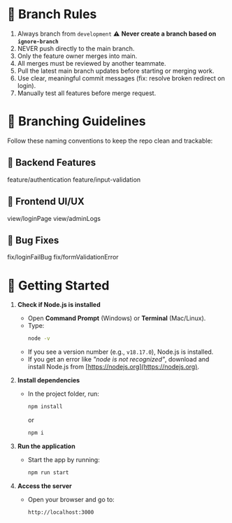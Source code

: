 # 🚨 Branch Rules
1. Always branch from `development` ⚠ **Never create a branch based on `ignore-branch`**  
2. NEVER push directly to the main branch.
3. Only the feature owner merges into main.
4. All merges must be reviewed by another teammate.
5. Pull the latest main branch updates before starting or merging work.
6. Use clear, meaningful commit messages (fix: resolve broken redirect on login).
7. Manually test all features before merge request.

# 📁 Branching Guidelines
Follow these naming conventions to keep the repo clean and trackable:

## 🔧 Backend Features
feature/authentication
feature/input-validation

## 🎨 Frontend UI/UX
view/loginPage
view/adminLogs

## 🐞 Bug Fixes
fix/loginFailBug
fix/formValidationError

# 🚀 Getting Started
1. **Check if Node.js is installed**  
   - Open **Command Prompt** (Windows) or **Terminal** (Mac/Linux).  
   - Type:  
     ```bash
     node -v
     ```  
   - If you see a version number (e.g., `v18.17.0`), Node.js is installed.  
   - If you get an error like *"node is not recognized"*, download and install Node.js from [https://nodejs.org](https://nodejs.org).  

2. **Install dependencies**  
   - In the project folder, run:  
     ```bash
     npm install
     ```  
     or  
     ```bash
     npm i
     ```  

3. **Run the application**  
   - Start the app by running:  
     ```bash
     npm run start
     ```  

4. **Access the server**  
   - Open your browser and go to:  
     ```
     http://localhost:3000
     ```